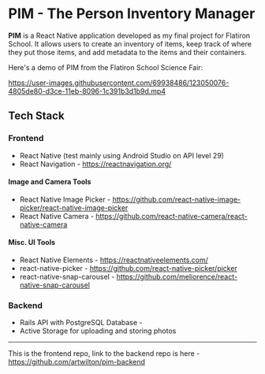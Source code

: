 # PIM - The Person Inventory Manager

**PIM** is a React Native application developed as my final project for Flatiron School. It allows users to create an inventory of items, keep track of where they put those items, and add metadata to the items and their containers.

Here's a demo of PIM from the Flatiron School Science Fair:

https://user-images.githubusercontent.com/69938486/123050076-4805de80-d3ce-11eb-8096-1c391b3d1b9d.mp4

## Tech Stack

### Frontend
- React Native (test mainly using Android Studio on API level 29)
- React Navigation - https://reactnavigation.org/

#### Image and Camera Tools
- React Native Image Picker - https://github.com/react-native-image-picker/react-native-image-picker
- React Native Camera - https://github.com/react-native-camera/react-native-camera

#### Misc. UI Tools
- React Native Elements - https://reactnativeelements.com/
- react-native-picker - https://github.com/react-native-picker/picker
- react-native-snap-carousel - https://github.com/meliorence/react-native-snap-carousel

### Backend
- Rails API with PostgreSQL Database - 
- Active Storage for uploading and storing photos

---
This is the frontend repo, link to the backend repo is here - https://github.com/artwilton/pim-backend
